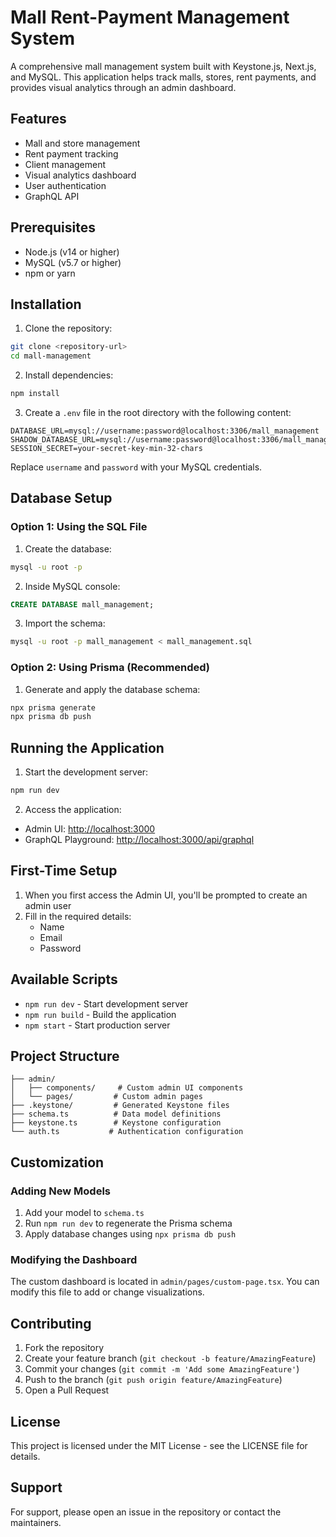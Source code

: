 # Mall Rent-Payment Management System

A comprehensive mall management system built with Keystone.js, Next.js, and MySQL. This application helps track malls, stores, rent payments, and provides visual analytics through an admin dashboard.

## Features

- Mall and store management
- Rent payment tracking
- Client management
- Visual analytics dashboard
- User authentication
- GraphQL API

## Prerequisites

- Node.js (v14 or higher)
- MySQL (v5.7 or higher)
- npm or yarn

## Installation

1. Clone the repository:
```bash
git clone <repository-url>
cd mall-management
```

2. Install dependencies:
```bash
npm install
```

3. Create a `.env` file in the root directory with the following content:
```
DATABASE_URL=mysql://username:password@localhost:3306/mall_management
SHADOW_DATABASE_URL=mysql://username:password@localhost:3306/mall_management_shadow
SESSION_SECRET=your-secret-key-min-32-chars
```

Replace `username` and `password` with your MySQL credentials.

## Database Setup

### Option 1: Using the SQL File

1. Create the database:
```bash
mysql -u root -p
```

2. Inside MySQL console:
```sql
CREATE DATABASE mall_management;
```

3. Import the schema:
```bash
mysql -u root -p mall_management < mall_management.sql
```

### Option 2: Using Prisma (Recommended)

1. Generate and apply the database schema:
```bash
npx prisma generate
npx prisma db push
```

## Running the Application

1. Start the development server:
```bash
npm run dev
```

2. Access the application:
- Admin UI: [http://localhost:3000](http://localhost:3000)
- GraphQL Playground: [http://localhost:3000/api/graphql](http://localhost:3000/api/graphql)

## First-Time Setup

1. When you first access the Admin UI, you'll be prompted to create an admin user
2. Fill in the required details:
   - Name
   - Email
   - Password

## Available Scripts

- `npm run dev` - Start development server
- `npm run build` - Build the application
- `npm start` - Start production server

## Project Structure

```
├── admin/
│   ├── components/     # Custom admin UI components
│   └── pages/         # Custom admin pages
├── .keystone/         # Generated Keystone files
├── schema.ts          # Data model definitions
├── keystone.ts        # Keystone configuration
└── auth.ts           # Authentication configuration
```

## Customization

### Adding New Models

1. Add your model to `schema.ts`
2. Run `npm run dev` to regenerate the Prisma schema
3. Apply database changes using `npx prisma db push`

### Modifying the Dashboard

The custom dashboard is located in `admin/pages/custom-page.tsx`. You can modify this file to add or change visualizations.

## Contributing

1. Fork the repository
2. Create your feature branch (`git checkout -b feature/AmazingFeature`)
3. Commit your changes (`git commit -m 'Add some AmazingFeature'`)
4. Push to the branch (`git push origin feature/AmazingFeature`)
5. Open a Pull Request

## License

This project is licensed under the MIT License - see the LICENSE file for details.

## Support

For support, please open an issue in the repository or contact the maintainers.
